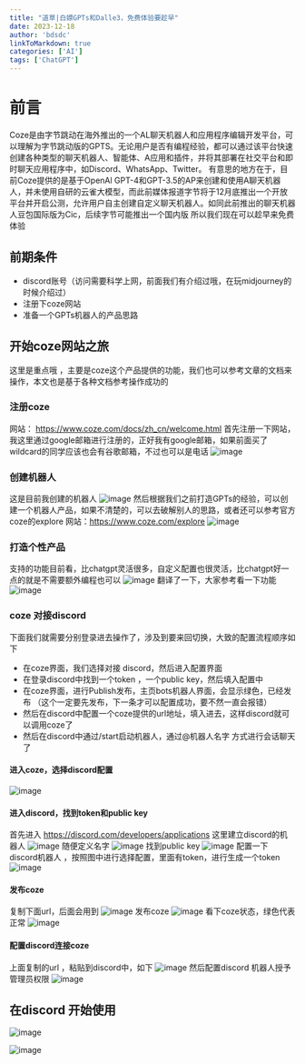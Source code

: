 ```yaml
---
title: "道草|白嫖GPTs和Dalle3，免费体验要趁早"
date: 2023-12-18
author: 'bdsdc'
linkToMarkdown: true
categories: ['AI']
tags: ['ChatGPT']
---
```

# 前言
Coze是由字节跳动在海外推出的一个AL聊天机器人和应用程序编辑开发平台，可以理解为字节跳动版的GPTS。无论用户是否有编程经验，都可以通过该平台快速创建各种类型的聊天机器人、智能体、A应用和插件，并将其部署在社交平台和即时聊天应用程序中，如Discord、WhatsApp、Twitter。
有意思的地方在于，目前Coze提供的是基于OpenAl GPT-4和GPT-3.5的AP来创建和使用A聊天机器人，并未使用自研的云雀大模型，而此前媒体报道字节将于12月底推出一个开放平台并开启公测，允许用户自主创建自定义聊天机器人。如同此前推出的聊天机器人豆包国际版为Cic，后续字节可能推出一个国内版
所以我们现在可以趁早来免费体验

## 前期条件
- discord账号（访问需要科学上网，前面我们有介绍过哦，在玩midjourney的时候介绍过）
- 注册下coze网站
- 准备一个GPTs机器人的产品思路

## 开始coze网站之旅
这里是重点哦 ，主要是coze这个产品提供的功能，我们也可以参考文章的文档来操作，本文也是基于各种文档参考操作成功的

### 注册coze
网站： https://www.coze.com/docs/zh_cn/welcome.html
首先注册一下网站，我这里通过google邮箱进行注册的，正好我有google邮箱，如果前面买了wildcard的同学应该也会有谷歌邮箱，不过也可以是电话
![image](https://github.com/bdsdc/bdsdc.github.io/assets/129520887/aa92b54f-efdb-4124-8c2c-1b2c498ae9e9)
### 创建机器人
这是目前我创建的机器人
![image](https://github.com/bdsdc/bdsdc.github.io/assets/129520887/eb3d5d65-9220-4daf-9335-2fefb1fc0442)
然后根据我们之前打造GPTs的经验，可以创建一个机器人产品，如果不清楚的，可以去破解别人的思路，或者还可以参考官方coze的explore
网站：https://www.coze.com/explore
![image](https://github.com/bdsdc/bdsdc.github.io/assets/129520887/b39867a5-15bb-4503-a0b5-66234ab096e7)
### 打造个性产品
支持的功能目前看，比chatgpt灵活很多，自定义配置也很灵活，比chatgpt好一点的就是不需要额外编程也可以
![image](https://github.com/bdsdc/bdsdc.github.io/assets/129520887/c1f4b506-26a3-4319-ae52-0327a90f056c)
翻译了一下，大家参考看一下功能
![image](https://github.com/bdsdc/bdsdc.github.io/assets/129520887/661583f7-88a9-42e3-94d9-8bcdc9ca7b08)
### coze 对接discord 
下面我们就需要分别登录进去操作了，涉及到要来回切换，大致的配置流程顺序如下
- 在coze界面，我们选择对接 discord，然后进入配置界面
- 在登录discord中找到一个token ，一个public key，然后填入配置中
- 在coze界面，进行Publish发布，主页bots机器人界面，会显示绿色，已经发布 （这个一定要先发布，下一条才可以配置成功，要不然一直会报错）
- 然后在discord中配置一个coze提供的url地址，填入进去，这样discord就可以调用coze了
- 然后在discord中通过/start启动机器人，通过@机器人名字 方式进行会话聊天了
#### 进入coze，选择discord配置
![image](https://github.com/bdsdc/bdsdc.github.io/assets/129520887/7548a7c1-c8ad-43f4-a300-ebd8017d8f7a)
#### 进入discord，找到token和public key
首先进入 https://discord.com/developers/applications 这里建立discord的机器人
![image](https://github.com/bdsdc/bdsdc.github.io/assets/129520887/736210db-26e5-4b2a-a73c-a3e18588904a)
随便定义名字
![image](https://github.com/bdsdc/bdsdc.github.io/assets/129520887/a5723dbf-2efc-4f5e-84d6-a936a009c679)
找到public key
![image](https://github.com/bdsdc/bdsdc.github.io/assets/129520887/690073f7-44de-46b0-8483-e369b50b9287)
配置一下discord机器人 ，按照图中进行选择配置，里面有token，进行生成一个token 
![image](https://github.com/bdsdc/bdsdc.github.io/assets/129520887/2a36a2d2-e1af-4262-9f03-7bbd0dea2f47)
#### 发布coze 
复制下面url，后面会用到
![image](https://github.com/bdsdc/bdsdc.github.io/assets/129520887/23ae9477-d450-420d-9e86-c1aab9c25d48)
发布coze
![image](https://github.com/bdsdc/bdsdc.github.io/assets/129520887/dae12926-9f2c-4d35-8fa0-4d616e732df5)
看下coze状态，绿色代表正常
![image](https://github.com/bdsdc/bdsdc.github.io/assets/129520887/1b4d0940-c908-470c-92b5-79dbdf0f8c6f)
#### 配置discord连接coze 
上面复制的url ，粘贴到discord中，如下
![image](https://github.com/bdsdc/bdsdc.github.io/assets/129520887/3fb8f61a-fda3-4943-8ccc-3932c047bf0f)
然后配置discord 机器人授予管理员权限
![image](https://github.com/bdsdc/bdsdc.github.io/assets/129520887/1351f91d-b7e7-4a6b-aee1-39ad947e05fd)
## 在discord 开始使用
![image](https://github.com/bdsdc/bdsdc.github.io/assets/129520887/d88374ed-5253-4797-926a-12a14444e462)

![image](https://github.com/bdsdc/bdsdc.github.io/assets/129520887/875f3f61-8d24-40dd-8035-395e90d7e670)





